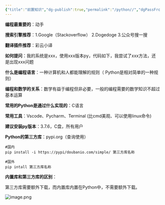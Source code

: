 ```yaml
---
{"title":"前置知识","dg-publish":true,"permalink":"/python//","dgPassFrontmatter":true}
---
```




**编程最重要的**：动手

**搜索引擎推荐**：1.Google（Stackoverflow） 2.Dogedoge  3.公众号搜一搜

**翻译插件推荐**：彩云小译

**如何提问**：我的系统是xxx，使用xxx版本py，代码如下，我尝试了xxx方法，还是出现xxx问题

**什么是编程语言**：一种计算机和人都能理解的规则（ Python是相对简单的一种规则）

**编程和数学的关系**：数学有益于编程但非必要，一般的编程需要的数学知识不超过基本运算

**常用的Python是通过什么实现的**：C语言

**常用工具**：Vscode、Pycharm、Terminal (比cmd美观、可以使用linux命令)

**建议安装py版本**：3.7.6，C盘，所有用户

**Python的第三方库**：pypi.org（查询使用）

```shell
#国内  
pip install -i https://pypi/doubanio.com/simple/ 第三方库名称  
​  
#国外  
pip intall 第三方库名称
```

**内置库和第三方库的区别**：

第三方库需要额外下载，而内置库内置在Python中，不需要额外下载。

![image.png](https://s1.vika.cn/space/2024/01/11/e2b0acb40e154edb8d11cf3a3e0f45a0)

